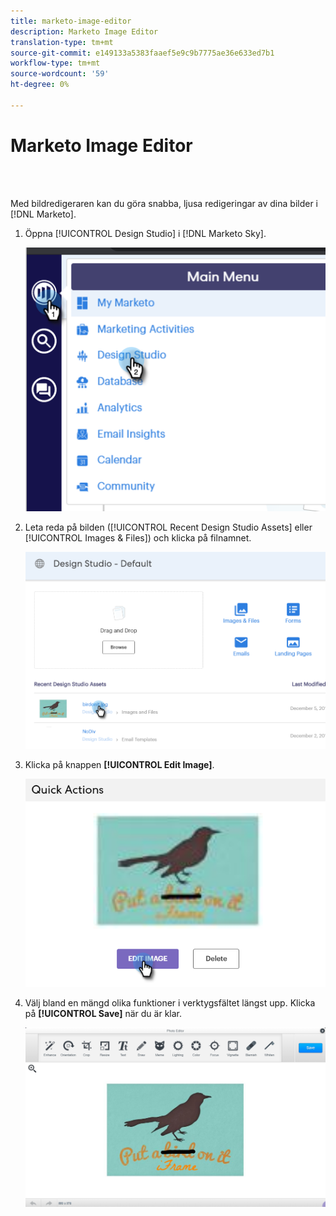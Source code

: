 ```yaml
---
title: marketo-image-editor
description: Marketo Image Editor
translation-type: tm+mt
source-git-commit: e149133a5383faaef5e9c9b7775ae36e633ed7b1
workflow-type: tm+mt
source-wordcount: '59'
ht-degree: 0%

---
```



# Marketo Image Editor

<br> 

Med bildredigeraren kan du göra snabba, ljusa redigeringar av dina bilder i [!DNL Marketo].

1. Öppna [!UICONTROL Design Studio] i [!DNL Marketo Sky].

   ![Bild ett](/help/sky/assets/design-studio/marketo-image-editor/marketo-image-editor-1.png)

1. Leta reda på bilden ([!UICONTROL Recent Design Studio Assets] eller [!UICONTROL Images & Files]) och klicka på filnamnet.

   ![Bild två](/help/sky/assets/design-studio/marketo-image-editor/marketo-image-editor-2.png)

1. Klicka på knappen **[!UICONTROL Edit Image]**.

   ![Bild tre](/help/sky/assets/design-studio/marketo-image-editor/marketo-image-editor-3.png)

1. Välj bland en mängd olika funktioner i verktygsfältet längst upp. Klicka på **[!UICONTROL Save]** när du är klar.

   ![Bild fyra](/help/sky/assets/design-studio/marketo-image-editor/marketo-image-editor-4.png)